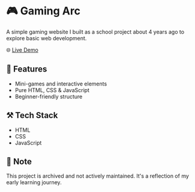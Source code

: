 # 🎮 Gaming Arc

A simple gaming website I built as a school project about 4 years ago to explore basic web development.

🌐 [Live Demo](https://blank102.github.io/gaming-arc/)

## 🚀 Features
- Mini-games and interactive elements
- Pure HTML, CSS & JavaScript
- Beginner-friendly structure

## ⚒️ Tech Stack
- HTML  
- CSS  
- JavaScript

## 📌 Note
This project is archived and not actively maintained. It's a reflection of my early learning journey.
